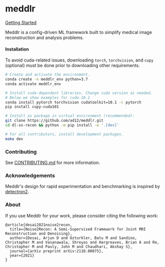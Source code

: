 # meddlr
[Getting Started](GETTING_STARTED.md)

Meddlr is a config-driven ML framework built to simplify medical image reconstruction and analysis problems.



#### Installation
To avoid cuda-related issues, downloading `torch`, `torchvision`, and `cupy` (optional)
must be done prior to downloading other requirements.

```bash
# Create and activate the environment.
conda create -n meddlr_env python=3.7
conda activate meddlr_env

# Install cuda-dependant libraries. Change cuda version as needed.
# Below we show examples for cuda-10.1
conda install pytorch torchvision cudatoolkit=10.1 -c pytorch
pip install cupy-cuda101

# Install as package in virtual environment (recommended):
git clone https://github.com/ad12/meddlr.git
cd dl-ss-recon && python -m pip install -e '.[dev]'

# For all contributors, install development packages.
make dev
```

### Contributing
See [CONTRIBUTING.md](CONTRIBUTING.md) for more information.

### Acknowledgements
Meddlr's design for rapid experimentation and benchmarking is inspired by [detectron2](https://github.com/facebookresearch/detectron2).

### About
If you use Meddlr for your work, please consider citing the following work:

```
@article{desai2021noise2recon,
  title={Noise2Recon: A Semi-Supervised Framework for Joint MRI Reconstruction and Denoising},
  author={Desai, Arjun D and Ozturkler, Batu M and Sandino, Christopher M and Vasanawala, Shreyas and Hargreaves, Brian A and Re, Christopher M and Pauly, John M and Chaudhari, Akshay S},
  journal={arXiv preprint arXiv:2110.00075},
  year={2021}
}
```
